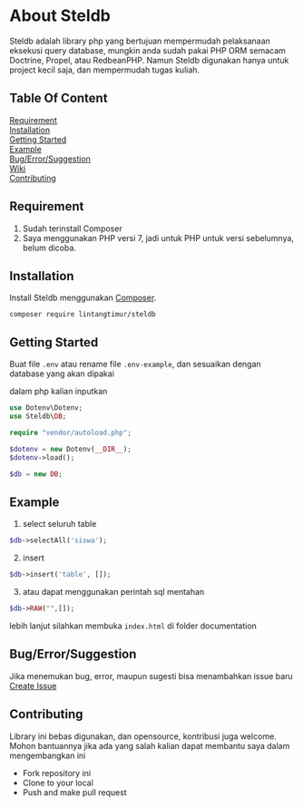 # About Steldb
Steldb adalah library php yang bertujuan mempermudah pelaksanaan eksekusi query database, mungkin anda sudah pakai PHP ORM semacam Doctrine, Propel, atau RedbeanPHP.
Namun Steldb digunakan hanya untuk project kecil saja, dan mempermudah tugas kuliah.

## Table Of Content

[Requirement](#requirement)  
[Installation](#installation)  
[Getting Started](#getting-started)  
[Example](#example)  
[Bug/Error/Suggestion](#bugerrorsuggestion)  
[Wiki](https://github.com/lintangtimur/Steldb/wiki)  
[Contributing](#contributing)  
## Requirement
1. Sudah terinstall Composer
2. Saya menggunakan PHP versi 7, jadi untuk PHP untuk versi sebelumnya, belum dicoba.

## Installation
Install Steldb menggunakan [Composer](https://getcomposer.org/).

<code>composer require lintangtimur/steldb </code>

## Getting Started
Buat file ```.env``` atau rename file ```.env-example```, dan sesuaikan dengan database yang akan dipakai

dalam php kalian inputkan
```php
use Dotenv\Dotenv;
use Steldb\DB;

require "vendor/autoload.php";

$dotenv = new Dotenv(__DIR__);
$dotenv->load();

$db = new DB;
```

## Example
1. select seluruh table
```php
$db->selectAll('siswa');
```
2. insert
```php
$db->insert('table', []);
```
3. atau dapat menggunakan perintah sql mentahan
```php
$db->RAW("",[]);
```

lebih lanjut silahkan membuka ```index.html``` di folder documentation
## Bug/Error/Suggestion
Jika menemukan bug, error, maupun sugesti bisa menambahkan issue baru
[Create Issue](https://github.com/lintangtimur/Steldb/issues)

## Contributing
Library ini bebas digunakan, dan opensource, kontribusi juga welcome. Mohon bantuannya jika ada yang salah kalian dapat membantu saya dalam mengembangkan ini
- Fork repository ini
- Clone to your local
- Push and make pull request
